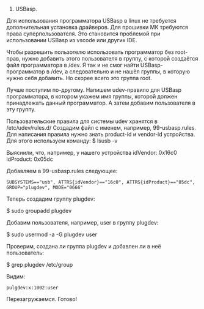 1. USBasp.

Для использования программатора USBasp в linux не требуется дополнительная установка драйверов. Для прошивки МК требуются права суперпользователя. Это становится проблемой при использовании USBasp из vscode или других IDE.

Чтобы разрешить пользотелю использовать программатор без root-прав, нужно добавить этого пользователя в группу, с которой создаётся файл программатора в /dev. Я так и не смог найти USBasp-программатор в /dev, а следовательно и не нашёл группы, в которую нужно себя добавить. Но скорее всего это группа root.

Лучше поступим по-другому. Напишем udev-правило для USBasp программатора, в котором укажем имя группы, которой должен принадлежать данный программатор. А затем добавим пользователя в эту группу.

Пользовательские правила для системы udev хранятся в /etc/udev/rules.d/ Создадим файл с именем, например, 99-usbasp.rules. Для написания правила нужно знать product-id и vendor-id устройства. Для этого используем команду:
\$ lsusb -v

Выяснили, что, например, у нашего устройства
idVendor: 0x16c0
idProduct: 0x05dc

Добавляем в 99-usbasp.rules следующее:

```
SUBSYSTEMS=="usb", ATTRS{idVendor}=="16c0", ATTRS{idProduct}=="05dc", GROUP="plugdev", MODE="0666"
```

Теперь создадим группу plugdev:

\$ sudo groupadd plugdev

Добавим пользователя, например, user в группу plugdev:

\$ sudo usermod -a -G plugdev user

Проверим, создана ли группа plugdev и добавлен ли в неё пользователь:

\$ grep plugdev /etc/group

Видим:

```
pulgdev:x:1002:user
```

Перезагружаемся. Готово!
